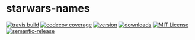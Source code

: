# starwars-names

[![travis build](https://img.shields.io/travis/cqcmdwym/starwars-names.svg?style=flat-square)](https://travis-ci.org/cqcmdwym/starwars-names/)
[![codecov coverage](https://img.shields.io/codecov/c/github/cqcmdwym/starwars-names.svg?style=flat-square)](https://codecov.io/gh/cqcmdwym/starwars-names)
[![version](https://img.shields.io/npm/v/starwars-names-cookie.svg?style=flat-square)](https://www.npmjs.com/package/starwars-names-cookie)
[![downloads](https://img.shields.io/npm/dm/starwars-names-cookie.svg?style=flat-square)](http://npm-stat.com/charts.html?package=starwars-names-cookie&from=2017-02-01)
[![MIT License](https://img.shields.io/npm/l/starwars-names-cookie.svg?style=flat-square)](http://opensource.org/licenses/MIT)
[![semantic-release](https://img.shields.io/badge/%20%20%F0%9F%93%A6%F0%9F%9A%80-semantic--release-e10079.svg?style=flat-square)](https://github.com/semantic-release/semantic-release)
